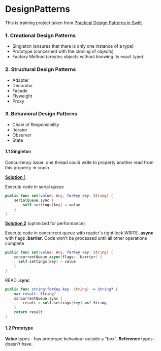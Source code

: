 # DesignPatterns
This is training project taken from [Practical Design Patterns in Swift](https://www.linkedin.com/learning/practical-design-patterns-in-swift)

<h3>1. Creational Design Patterns</h3>

* Singleton (ensures that there is only one instance of a type)
* Prototype (concerned with the cloning of objects)
* Factory Method (creates objects without knowing its exact type)

<h3>2. Structural Design Patterns</h3>

* Adapter
* Decorator
* Facade
* Flyweight
* Proxy

<h3>3. Behavioral Design Patterns</h3>

* Chain of Responsibility
* Iterator
* Observer
* State

<h4>1.1 Singleton</h4>

Concurrency issue: one thread could write to property another read from this property => crash

<u>**Solution 1**</u>

Execute code in serial queue

```swift
public func set(value: Any, forKey key: String) {
    serialQueue.sync {
        self.settings[key] = value
    }
}
```

**<u>Solution 2</u>** (optimized for performance)

Execute code in concurrent queue with reader's right lock
WRITE **.async** with flags **.barrier**. Code won't be processed until all other operations complete

```swift
public func set(value: Any, forKey key: String) {
    concurrentQueue.async(flags: .barrier) {
      self.settings[key] = value
    }
}
```

READ **.sync**

```swift
public func string(forKey key: String) -> String? {
    var result: String?
    concurrentQueue.sync {
        result = self.settings[key] as? String
    }
    return result
}
```

<h4>1.2 Prototype</h4>



**Value** types - has protorype behaviour outside a "box".
**Reference** types - doesn't have.
